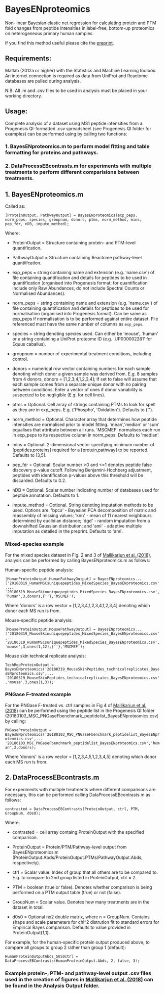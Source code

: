 # BayesENproteomics
Non-linear Bayesian elastic net regression for calculating protein and PTM fold changes from peptide intensities in label-free, bottom-up proteomics on heterogeneous primary human samples. 

If you find this method useful please cite the [preprint](https://www.biorxiv.org/content/early/2018/05/10/295527).



## Requirements:
Matlab (2012a or higher) with the Statistics and Machine Learning toolbox. An internet connection is required as data from UniProt and Reactome databases are pulled during analysis.

N.B. All .m and .csv flies to be used in analysis must be placed in your working directory.

## Usage:
Complete analysis of a dataset using MS1 peptide intensities from a Progenesis QI-formatted .csv spreadsheet (see Progenesis QI folder for examples) can be performed using by calling two functions:

### 1. BayesENproteomics.m to perform model fitting and table formatting for proteins and pathways.
### 2. DataProcessEBcontrasts.m for experiments with multiple treatments to perform different comparisions between treatments.


## 1. BayesENproteomics.m
Called as: 

`[ProteinOutput, PathwayOutput] = BayesENproteomics(exp_peps, norm_peps, species, groupnum, donors, ptms, norm_method, mins, pep_fdr, nDB, impute_method);`

Where:
  - ProteinOutput = Structure containing protein- and PTM-level quantification.
  
  - PathwayOutput = Structure containing Reactome pathway-level quantiifcation.
  
  * exp_peps = string containing name and extension (e.g. 'name.csv') of file containing quantification and details for peptides to be used in quantification (organised into Progenesis format; for quantification include only Raw Abundances, do not include Spectral Counts or Normalised Abundances).
  
  * norm_peps = string containing name and extension (e.g. 'name.csv') of file containing quantification and details for peptides to be used for normalisation (organised into Progenesis format). Can be same as exp_peps if normalisation is to be performed against entire dataset. File referenced must have the same number of columns as `exp_peps`.
  
  * species = string denoting species used. Can either be 'mouse', 'human' or a string containing a UniProt proteome ID (e.g. 'UP000002281' for Equus caballus). 
  
  * groupnum = number of experimental treatment conditions, including control.
  
  * donors = numerical row vector containing numbers for each sample denoting which donor a given sample was derived from. E.g. 8 samples from 4 donors, donors = [1,2,3,4,1,2,3,4]; If set to false will assume that each sample comes from a separate unique donor with no pairing between conditions. Enter a vector of ones if donor variability is suspected to be negligible (E.g. for cell lines).
  
  * ptms = Optional. Cell array of strings containing PTMs to look for spelt as they are in exp_peps. E.g. {'Phospho', 'Oxidation'}. Defaults to {''}.
  
  * norm_method = Optional. Character array that determines how peptide intensities are normalised prior to model fitting. 'mean','median' or 'sum' equalises that attribute between all runs. 'MSCMEF' normalises each run in exp_peps to its respective         column in norm_peps. Defaults to 'median'.
  
  * mins = Optional. 2-dimensional vector specifying minimum number of [peptides,proteins] required for a [protein,pathway] to be reported. Defaults to [3,5].
  
  * pep_fdr = Optional. Scalar number >0 and <=1 denotes peptide false discovery p-value cutoff. Following Benjamini-Hochberg adjustment, peptides with identification p-values above this threshold will be discarded. Defaults to 0.2.
  
  * nDB = Optional. Scalar number indicating number of databases used for peptide annotation. Defaults to 1.
  
  * impute_method = Optional. String denoting imputation methods to be used. Options are: 'bpca' - Bayesian PCA decomposition of matrix and reassembly of missing values; 'knn' - mean of 11 nearest neighbours determined by euclidian distance; 'dgd' - random imputation from a downshifted Gaussian distribution; and 'ami' - adaptive multiple imputation as detailed in the preprint. Defaults to 'ami'.


### Mixed-species example

For the mixed species dataset in Fig. 2 and 3 of [Mallikarjun et al. (2018)](https://www.biorxiv.org/content/early/2018/04/06/295527), analysis can be performed by calling BayesENproteomics.m as follows:

Human-specific peptide analysis:

`[HumanProteinOutput,HumanPathwayOutput] = BayesENproteomics...('20180319_HumanMSCsuniquepeptides_MixedSpecies_BayesENproteomics.csv',...
'20180319_MouseSkinuniquepeptides_MixedSpecies_BayesENproteomics.csv','human',3,donors,{''},'MSCMEF');`

Where 'donors' is a row vector = [1,2,3,4,1,2,3,4,1,2,3,4] denoting which donor each MS run is from.


Mouse-specific peptide analysis:

`[MouseProteinOutput,MousePathwayOutput] = BayesENproteomics...('20180319_MouseSkinuniquepeptides_MixedSpecies_BayesENproteomics.csv',...
'20180319_HumanMSCsuniquepeptides_MixedSpecies_BayesENproteomics.csv','mouse',3,ones(1,12),{''},'MSCMEF');`


Mouse skin technical replicate analysis:

`TechRepProteinOutput = BayesENproteomics('20180319_MouseSkinPeptides_technicalreplicates_BayesENproteomics.csv',...
'20180319_MouseSkinPeptides_technicalreplicates_BayesENproteomics.csv','mouse',3,ones(1,3));`

### PNGase F-treated example

For the PNGase F-treated vs. ctrl samples in Fig 4 of [Mallikarjun et al. (2018)](https://www.biorxiv.org/content/early/2018/04/06/295527) can be performed using the peptide list in the Progenesis QI folder (20180103_MSC_PNGaseFbenchmark_peptidelist_BayesENproteomics.csv) by calling:

`PNGaseProteinOutput = BayesENproteomics('20180103_MSC_PNGaseFbenchmark_peptidelist_BayesENproteomics.csv',...
'20180103_MSC_PNGaseFbenchmark_peptidelist_BayesENproteomics.csv','human',2,donors);`

Where 'donors' is a row vector = [1,2,3,4,5,1,2,3,4,5] denoting which donor each MS run is from. 


## 2. DataProcessEBcontrasts.m

For experiments with multiple treatments where different comparisons are necessary, this can be performed calling DataProcessEBcontrasts.m as follows:

`contrasted = DataProcessEBContrasts(ProteinOutput, ctrl, PTM, GroupNum, d0s0);`

Where:
- contrasted = cell array containg ProteinOutput with the specified comparison.

- ProteinOutput = Protein/PTM/Pathway-level output from BayesENproteomics.m (ProteinOutput.Abds/ProteinOutput.PTMs/PathwayOutput.Abds, respectively).

- ctrl = Scalar value. Index of group that all others are to be compared to. E.g. to compare to 2nd group listed in ProteinOutput, ctrl = 2.

- PTM = boolean (true or false). Denotes whether comparison is being performed on a PTM output table (true) or not (false).

- GroupNum = Scalar value. Denotes how many treatments are in the dataset in total.

- d0s0 = Optional nx2 double matrix, where n = GroupNum. Contains shape and scale parameters for chi^2 distrution fit to standard errors for Empirical Bayes comparison. Defaults to value provided in ProteinOutput{1,1}.


For example, for the human-specific protein output produced above, to compare all groups to group 2 rather than group 1 (default):

`HumanProteinOutputAbds_5050ctrl = DataProcessEBContrasts(HumanProteinOutput.Abds, 2, false, 3);`


### Example protein-, PTM- and pathway-level output .csv files used in the creation of figures in [Mallikarjun et al. (2018)](https://www.biorxiv.org/content/early/2018/05/10/295527) can be found in the Analysis Output folder.
